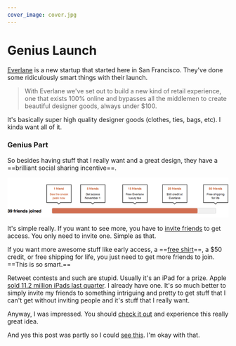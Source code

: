 ```yaml
---
cover_image: cover.jpg
---
```


# Genius Launch

[Everlane](http://www.everlane.com/i/f8leoo) is a new startup that started here in San Francisco. They've done some ridiculously smart things with their launch.

> With Everlane we've set out to build a new kind of retail experience, one that exists 100% online and bypasses all the middlemen to create beautiful designer goods, always under $100.

It's basically super high quality designer goods (clothes, ties, bags, etc). I kinda want all of it.

### Genius Part

So besides having stuff that I really want and a great design, they have a ==brilliant social sharing incentive==.

![Everlane Screenshot](screenshot.png)

It's simple really. If you want to see more, you have to [invite friends](http://www.everlane.com/i/f8leoo) to get access. You only need to invite one. Simple as that.

If you want more awesome stuff like early access, a ==[free shirt](http://www.everlane.com/i/f8leoo)==, a $50 credit, or free shipping for life, you just need to get more friends to join. ==This is so smart.==

Retweet contests and such are stupid. Usually it's an iPad for a prize. Apple [sold 11.2 million iPads last quarter](http://daringfireball.net/linked/2011/10/18/aapl-q4-2011). I already have one. It's so much better to simply invite my friends to something intriguing and pretty to get stuff that I can't get without inviting people and it's stuff that I really want.

Anyway, I was impressed. You should [check it out](http://www.everlane.com/i/f8leoo) and experience this really great idea.

And yes this post was partly so I could [see this](http://soff.me/BMiF). I'm okay with that.

